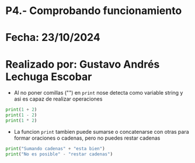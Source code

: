 # P4.- Comprobando funcionamiento
# Fecha: 23/10/2024
# Realizado por: Gustavo Andrés Lechuga Escobar
- Al no poner comillas ("") en `print` nose detecta como variable string y asi es capaz de realizar operaciones 

``` python
print(1 + 2)
print(1 - 2)
print(1 * 2)
```

- La funcion `print` tambien puede sumarse o concatenarse con otras para formar oraciones o cadenas, pero no puedes restar cadenas
``` python
print("Sumando cadenas" + "esta bien")
print("No es posible" - "restar cadenas")
